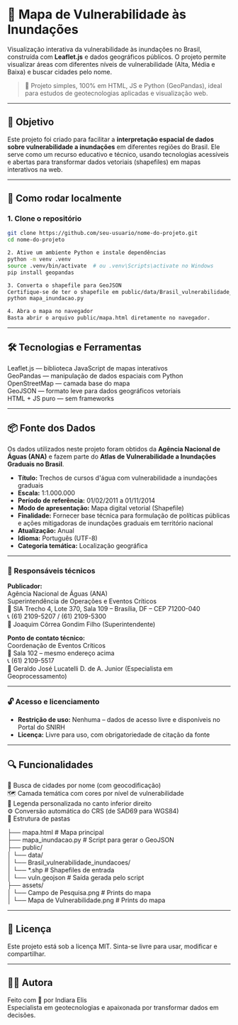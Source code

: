 # 🌊 Mapa de Vulnerabilidade às Inundações

Visualização interativa da vulnerabilidade às inundações no Brasil, construída com **Leaflet.js** e dados geográficos públicos. O projeto permite visualizar áreas com diferentes níveis de vulnerabilidade (Alta, Média e Baixa) e buscar cidades pelo nome.

> 📍 Projeto simples, 100% em HTML, JS e Python (GeoPandas), ideal para estudos de geotecnologias aplicadas e visualização web.

---

## 🧠 Objetivo

Este projeto foi criado para facilitar a **interpretação espacial de dados sobre vulnerabilidade a inundações** em diferentes regiões do Brasil. Ele serve como um recurso educativo e técnico, usando tecnologias acessíveis e abertas para transformar dados vetoriais (shapefiles) em mapas interativos na web.

---

## 🚀 Como rodar localmente

### 1. Clone o repositório
```bash
git clone https://github.com/seu-usuario/nome-do-projeto.git
cd nome-do-projeto

2. Ative um ambiente Python e instale dependências
python -m venv .venv
source .venv/bin/activate  # ou .venv\Scripts\activate no Windows
pip install geopandas

3. Converta o shapefile para GeoJSON
Certifique-se de ter o shapefile em public/data/Brasil_vulnerabilidade_inundacoes/. Depois, rode:
python mapa_inundacao.py

4. Abra o mapa no navegador
Basta abrir o arquivo public/mapa.html diretamente no navegador.
```

---
## 🛠️ Tecnologias e Ferramentas
Leaflet.js — biblioteca JavaScript de mapas interativos  
GeoPandas — manipulação de dados espaciais com Python  
OpenStreetMap — camada base do mapa  
GeoJSON — formato leve para dados geográficos vetoriais  
HTML + JS puro — sem frameworks  

---

## 📦 Fonte dos Dados

Os dados utilizados neste projeto foram obtidos da **Agência Nacional de Águas (ANA)** e fazem parte do **Atlas de Vulnerabilidade a Inundações Graduais no Brasil**.

- **Título:** Trechos de cursos d'água com vulnerabilidade a inundações graduais
- **Escala:** 1:1.000.000
- **Período de referência:** 01/02/2011 a 01/11/2014
- **Modo de apresentação:** Mapa digital vetorial (Shapefile)
- **Finalidade:** Fornecer base técnica para formulação de políticas públicas e ações mitigadoras de inundações graduais em território nacional
- **Atualização:** Anual
- **Idioma:** Português (UTF-8)
- **Categoria temática:** Localização geográfica

---

### 🏢 Responsáveis técnicos

**Publicador:**  
Agência Nacional de Águas (ANA)  
Superintendência de Operações e Eventos Críticos  
📍 SIA Trecho 4, Lote 370, Sala 109 – Brasília, DF – CEP 71200-040  
📞 (61) 2109-5207 / (61) 2109-5300  
👤 Joaquim Côrrea Gondim Filho (Superintendente)

**Ponto de contato técnico:**  
Coordenação de Eventos Críticos  
📍 Sala 102 – mesmo endereço acima  
📞 (61) 2109-5517  
👤 Geraldo José Lucatelli D. de A. Junior (Especialista em Geoprocessamento)

---

### 🔓 Acesso e licenciamento

- **Restrição de uso:** Nenhuma – dados de acesso livre e disponíveis no Portal do SNIRH
- **Licença:** Livre para uso, com obrigatoriedade de citação da fonte

---

## 🔍 Funcionalidades

🔎 Busca de cidades por nome (com geocodificação)  
🗺️ Camada temática com cores por nível de vulnerabilidade  
📏 Legenda personalizada no canto inferior direito  
⚙️ Conversão automática do CRS (de SAD69 para WGS84)  
📁 Estrutura de pastas  

├── mapa.html               # Mapa principal  
├── mapa_inundacao.py       # Script para gerar o GeoJSON  
├── public/  
│   └── data/  
│       └── Brasil_vulnerabilidade_inundacoes/  
│           └── *.shp      # Shapefiles de entrada  
│       └── vuln.geojson   # Saída gerada pelo script  
├── assets/  
│   └── Campo de Pesquisa.png        # Prints do mapa  
│   └── Mapa de Vulnerabilidade.png  # Prints do mapa  

---

## 📄 Licença
Este projeto está sob a licença MIT. Sinta-se livre para usar, modificar e compartilhar.

---

## 👩‍💻 Autora
Feito com 💚 por Indiara Elis  
Especialista em geotecnologias e apaixonada por transformar dados em decisões.
